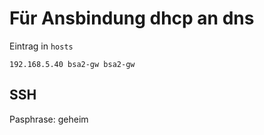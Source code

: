 # Für Ansbindung dhcp an dns

Eintrag in `hosts`

`192.168.5.40 bsa2-gw bsa2-gw`

## SSH

Pasphrase: geheim
